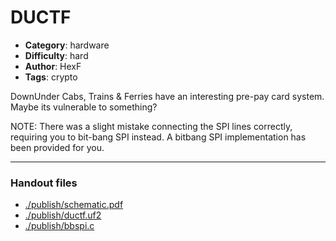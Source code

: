 DUCTF
======================

- **Category**: hardware
- **Difficulty**: hard
- **Author**: HexF
- **Tags**: crypto

DownUnder Cabs, Trains & Ferries have an interesting pre-pay card system. Maybe its vulnerable to something?

NOTE: There was a slight mistake connecting the SPI lines correctly, requiring you to bit-bang SPI instead. A bitbang SPI implementation has been provided for you.

---

### Handout files

- [./publish/schematic.pdf](./publish/schematic.pdf)
- [./publish/ductf.uf2](./publish/ductf.uf2)
- [./publish/bbspi.c](./publish/bbspi.c)
